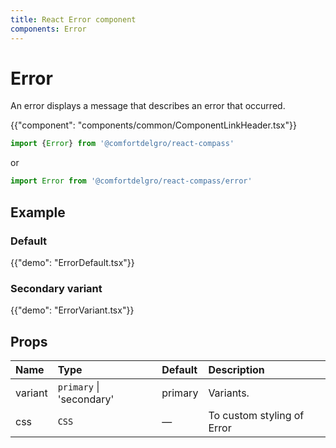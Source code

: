 ```yaml
---
title: React Error component
components: Error
---
```


# Error

<p class="description">An error displays a message that describes an error that occurred.</p>

{{"component": "components/common/ComponentLinkHeader.tsx"}}

```jsx
import {Error} from '@comfortdelgro/react-compass'
```

or

```jsx
import Error from '@comfortdelgro/react-compass/error'
```

## Example

### Default

{{"demo": "ErrorDefault.tsx"}}

### Secondary variant

{{"demo": "ErrorVariant.tsx"}}

## Props

| Name    | Type                     | Default | Description                |
| :------ | :----------------------- | :------ | :------------------------- |
| variant | `primary` \| 'secondary' | primary | Variants.                  |
| css     | `CSS`                    | —       | To custom styling of Error |
